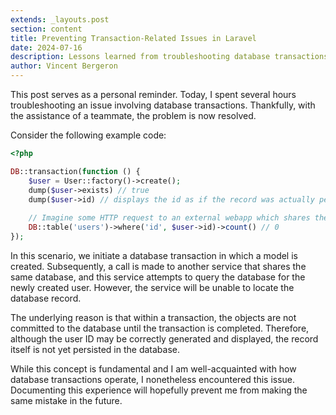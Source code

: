 ```yaml
---
extends: _layouts.post
section: content
title: Preventing Transaction-Related Issues in Laravel
date: 2024-07-16
description: Lessons learned from troubleshooting database transactions in Laravel.
author: Vincent Bergeron
---
```


This post serves as a personal reminder. Today, I spent several hours troubleshooting an issue involving database transactions. Thankfully, with the assistance of a teammate, the problem is now resolved.

Consider the following example code:

```php
<?php

DB::transaction(function () {
    $user = User::factory()->create();
    dump($user->exists) // true
    dump($user->id) // displays the id as if the record was actually persisted in the DB
    
    // Imagine some HTTP request to an external webapp which shares the same database
    DB::table('users')->where('id', $user->id)->count() // 0
});
```

In this scenario, we initiate a database transaction in which a model is created. Subsequently, a call is made to another service that shares the same database, and this service attempts to query the database for the newly created user. However, the service will be unable to locate the database record.

The underlying reason is that within a transaction, the objects are not committed to the database until the transaction is completed. Therefore, although the user ID may be correctly generated and displayed, the record itself is not yet persisted in the database.

While this concept is fundamental and I am well-acquainted with how database transactions operate, I nonetheless encountered this issue. Documenting this experience will hopefully prevent me from making the same mistake in the future.

